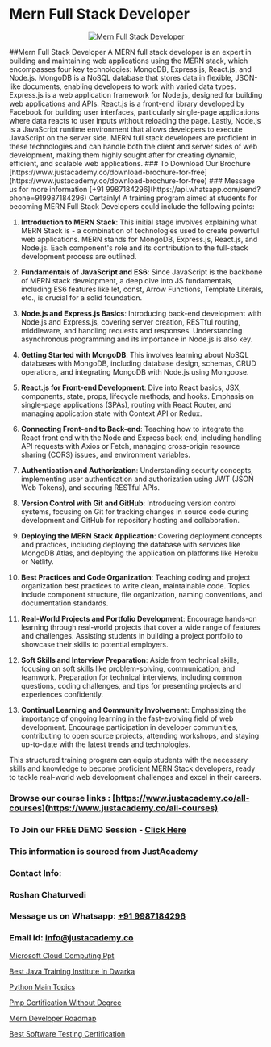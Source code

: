 # Mern Full Stack Developer

<p align="center">
  <a href="https://justacademy.co/program-detail/full-stack-web-development">
    <img src="https://justacademy.co/storage2/program_images/1704700371.webp" alt="Mern Full Stack Developer">
  </a>
</p>
##Mern Full Stack Developer
A MERN full stack developer is an expert in building and maintaining web applications using the MERN stack, which encompasses four key technologies: MongoDB, Express.js, React.js, and Node.js. MongoDB is a NoSQL database that stores data in flexible, JSON-like documents, enabling developers to work with varied data types. Express.js is a web application framework for Node.js, designed for building web applications and APIs. React.js is a front-end library developed by Facebook for building user interfaces, particularly single-page applications where data reacts to user inputs without reloading the page. Lastly, Node.js is a JavaScript runtime environment that allows developers to execute JavaScript on the server side. MERN full stack developers are proficient in these technologies and can handle both the client and server sides of web development, making them highly sought after for creating dynamic, efficient, and scalable web applications.
### To Download Our Brochure [https://www.justacademy.co/download-brochure-for-free](https://www.justacademy.co/download-brochure-for-free)
### Message us for more information [+91 9987184296](https://api.whatsapp.com/send?phone=919987184296)
Certainly! A training program aimed at students for becoming MERN Full Stack Developers could include the following points:

1) **Introduction to MERN Stack**: This initial stage involves explaining what MERN Stack is - a combination of technologies used to create powerful web applications. MERN stands for MongoDB, Express.js, React.js, and Node.js. Each component's role and its contribution to the full-stack development process are outlined.

2) **Fundamentals of JavaScript and ES6**: Since JavaScript is the backbone of MERN stack development, a deep dive into JS fundamentals, including ES6 features like let, const, Arrow Functions, Template Literals, etc., is crucial for a solid foundation.

3) **Node.js and Express.js Basics**: Introducing back-end development with Node.js and Express.js, covering server creation, RESTful routing, middleware, and handling requests and responses. Understanding asynchronous programming and its importance in Node.js is also key.

4) **Getting Started with MongoDB**: This involves learning about NoSQL databases with MongoDB, including database design, schemas, CRUD operations, and integrating MongoDB with Node.js using Mongoose.

5) **React.js for Front-end Development**: Dive into React basics, JSX, components, state, props, lifecycle methods, and hooks. Emphasis on single-page applications (SPAs), routing with React Router, and managing application state with Context API or Redux.

6) **Connecting Front-end to Back-end**: Teaching how to integrate the React front end with the Node and Express back end, including handling API requests with Axios or Fetch, managing cross-origin resource sharing (CORS) issues, and environment variables.

7) **Authentication and Authorization**: Understanding security concepts, implementing user authentication and authorization using JWT (JSON Web Tokens), and securing RESTful APIs.

8) **Version Control with Git and GitHub**: Introducing version control systems, focusing on Git for tracking changes in source code during development and GitHub for repository hosting and collaboration.

9) **Deploying the MERN Stack Application**: Covering deployment concepts and practices, including deploying the database with services like MongoDB Atlas, and deploying the application on platforms like Heroku or Netlify.

10) **Best Practices and Code Organization**: Teaching coding and project organization best practices to write clean, maintainable code. Topics include component structure, file organization, naming conventions, and documentation standards.

11) **Real-World Projects and Portfolio Development**: Encourage hands-on learning through real-world projects that cover a wide range of features and challenges. Assisting students in building a project portfolio to showcase their skills to potential employers.

12) **Soft Skills and Interview Preparation**: Aside from technical skills, focusing on soft skills like problem-solving, communication, and teamwork. Preparation for technical interviews, including common questions, coding challenges, and tips for presenting projects and experiences confidently.

13) **Continual Learning and Community Involvement**: Emphasizing the importance of ongoing learning in the fast-evolving field of web development. Encourage participation in developer communities, contributing to open source projects, attending workshops, and staying up-to-date with the latest trends and technologies.

This structured training program can equip students with the necessary skills and knowledge to become proficient MERN Stack developers, ready to tackle real-world web development challenges and excel in their careers.

### Browse our course links : [https://www.justacademy.co/all-courses](https://www.justacademy.co/all-courses) 
### To Join our FREE DEMO Session - [Click Here](https://www.justacademy.co/register-for-course-demo)


### This information is sourced from JustAcademy
### Contact Info:
### Roshan Chaturvedi
### Message us on Whatsapp: [+91 9987184296](https://api.whatsapp.com/send?phone=919987184296)
### Email id: [info@justacademy.co](mailto:info@justacademy.co)
                
[Microsoft Cloud Computing Ppt](https://www.linkedin.com/pulse/microsoft-cloud-computing-ppt-justacademy-hyderabad-iwhlc?trackingId=CgRE9RwB6UsA2ALYt65kPw%3D%3D&lipi=urn%3Ali%3Apage%3Ad_flagship3_company_admin%3B21p%2FmdWOSTyqjrKANsKvxw%3D%3D)

[Best Java Training Institute In Dwarka](https://www.linkedin.com/pulse/best-java-training-institute-dwarka-justacademy-sunnyvale-vee3e?trackingId=AltOHpzr9NBHbb1RekhLOg%3D%3D&lipi=urn%3Ali%3Apage%3Ad_flagship3_company_admin%3B84%2Br3TF5Sai5zePv40hxgg%3D%3D)

[Python Main Topics](https://medium.com/@prempja40/python-main-topics-4164ecaefe6b)

[Pmp Certification Without Degree](https://medium.com/@mahi3106/pmp-certification-without-degree-3b23a9eb832c)

[Mern Developer Roadmap](https://justacademyin.github.io/justacademy/mern-developer-roadmap)

[Best Software Testing Certification](https://justacademyin.github.io/justacademy/best-software-testing-certification)

